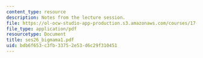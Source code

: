 ```yaml
---
content_type: resource
description: Notes from the lecture session.
file: https://ol-ocw-studio-app-production.s3.amazonaws.com/courses/17-55j-introduction-to-latin-american-studies-fall-2006/bdb6f653c3fb33752e53d6c29f310451_ses26_bigmama1.pdf
file_type: application/pdf
resourcetype: Document
title: ses26_bigmama1.pdf
uid: bdb6f653-c3fb-3375-2e53-d6c29f310451
---
```

